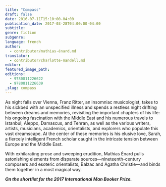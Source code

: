 ```yaml
---
title: "Compass"
draft: false
date: 2016-07-11T15:10:00-04:00
publication_date: 2017-03-28T04:00:00-04:00
subtitle:
genre: fiction
subgenre:
language: french
author:
  - contributor/mathias-énard.md
translator:
  - contributor/charlotte-mandell.md
editor:
featured_image_path:
editions:
  - 9780811226622
  - 9780811226639
_slug: compass
---
```


As night falls over Vienna, Franz Ritter, an insomniac musicologist, takes to his sickbed with an unspecified illness and spends a restless night drifting between dreams and memories, revisiting the important chapters of his life: his ongoing fascination with the Middle East and his numerous travels to Istanbul, Aleppo, Damascus, and Tehran, as well as the various writers, artists, musicians, academics, orientalists, and explorers who populate this vast dreamscape. At the center of these memories is his elusive love, Sarah, a fiercely intelligent French scholar caught in the intricate tension between Europe and the Middle East.

With exhilarating prose and sweeping erudition, Mathias Énard pulls astonishing elements from disparate sources—nineteenth-century composers and esoteric orientalists, Balzac and Agatha Christie—and binds them together in a most magical way.

**_On the shortlist for the 2017 International Man Booker Prize._**

